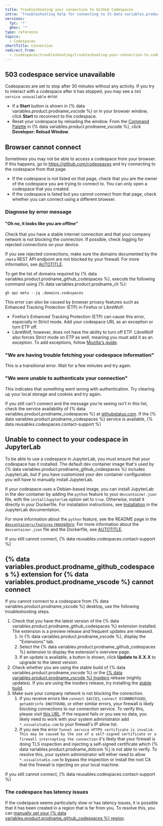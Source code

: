 ```yaml
---
title: Troubleshooting your connection to GitHub Codespaces
intro: 'Troubleshooting help for connecting to {% data variables.product.prodname_github_codespaces %}.'
versions:
  fpt: '*'
  ghec: '*'
type: reference
topics:
  - Codespaces
shortTitle: Connection
redirect_from:
  - /codespaces/troubleshooting/troubleshooting-your-connection-to-codespaces
---
```


## 503 codespace service unavailable

Codespaces are set to stop after 30 minutes without any activity. If you try to interact with a codespace after it has stopped, you may see a `503 service unavailable` error.

* If a **Start** button is shown in {% data variables.product.prodname_vscode %} or in your browser window, click **Start** to reconnect to the codespace.
* Reset your codespace by reloading the window. From the [Command Palette](/codespaces/reference/using-the-vs-code-command-palette-in-codespaces#accessing-the-command-palette) in {% data variables.product.prodname_vscode %}, click **Developer: Reload Window**.

## Browser cannot connect

Sometimes you may not be able to access a codespace from your browser. If this happens, go to https://github.com/codespaces and try connecting to the codespace from that page.

* If the codespace is not listed on that page, check that you are the owner of the codespace you are trying to connect to. You can only open a codespace that you created.
* If the codespace is listed but you cannot connect from that page, check whether you can connect using a different browser.

### Diagnose by error message

#### "Oh no, it looks like you are offline"

Check that you have a stable internet connection and that your company network is not blocking the connection. If possible, check logging for rejected connections on your device.

If you see rejected connections, make sure the domains documented by the `/meta` REST API endpoint are not blocked by your firewall. For more information, see [AUTOTITLE](/rest/meta/meta#get-github-meta-information).

To get the list of domains required by {% data variables.product.prodname_github_codespaces %}, execute the following command using {% data variables.product.prodname_cli %}:

`gh api meta --jq .domains.codespaces`

This error can also be caused by browser privacy features such as Enhanced Tracking Protection (ETP) in Firefox or LibreWolf:

* Firefox’s Enhanced Tracking Protection (ETP) can cause this error, especially in Strict mode. Add your codespace URL as an exception or turn ETP off.
* LibreWolf, however, does not have the ability to turn off ETP. LibreWolf also forces Strict mode on ETP as well, meaning you must add it as an exception. To add exceptions, follow [Mozilla's guide](https://support.mozilla.org/en-US/kb/manage-enhanced-tracking-protection-exceptions).
### "We are having trouble fetching your codespace information"

This is a transitional error. Wait for a few minutes and try again.

### "We were unable to authenticate your connection"

This indicates that something went wrong with authentication. Try clearing up your local storage and cookies and try again.

If you still can't connect and the message you're seeing isn't in this list, check the service availability of {% data variables.product.prodname_codespaces %} at [githubstatus.com](https://www.githubstatus.com/). If the {% data variables.product.prodname_codespaces %} service is available, {% data reusables.codespaces.contact-support %}

## Unable to connect to your codespace in JupyterLab

To be able to use a codespace in JupyterLab, you must ensure that your codespace has it installed. The default dev container image that's used by {% data variables.product.prodname_github_codespaces %} includes JupyterLab, but if you have customized your dev container configuration you will have to manually install JupyterLab.

If your codespace uses a Debian-based image, you can install JupyterLab in the dev container by adding the `python` feature to your `devcontainer.json` file, with the `installJupyterlab` option set to `true`. Otherwise, install it directly in your Dockerfile. For installation instructions, see [Installation](https://jupyterlab.readthedocs.io/en/stable/getting_started/installation.html) in the JupyterLab documentation.

For more information about the `python` feature, see the README page in the [`devcontainers/features` repository](https://github.com/devcontainers/features/tree/main/src/python). For more information about the `devcontainer.json` file and the Dockerfile, see [AUTOTITLE](/codespaces/setting-up-your-project-for-codespaces/adding-a-dev-container-configuration/introduction-to-dev-containers#devcontainerjson).

If you still cannot connect, {% data reusables.codespaces.contact-support %}

## {% data variables.product.prodname_github_codespaces %} extension for {% data variables.product.prodname_vscode %} cannot connect

If you cannot connect to a codespace from {% data variables.product.prodname_vscode %} desktop, use the following troubleshooting steps.

1. Check that you have the latest version of the {% data variables.product.prodname_github_codespaces %} extension installed. The extension is a preview release and frequent updates are released.
   1. In {% data variables.product.prodname_vscode %}, display the "Extensions" tab.
   1. Select the {% data variables.product.prodname_github_codespaces %} extension to display the extension's overview page.
   1. If an update is available, a button is shown, click **Update to X.X.X** to upgrade to the latest version.
1. Check whether you are using the stable build of {% data variables.product.prodname_vscode %} or the [{% data variables.product.prodname_vscode %} Insiders](https://code.visualstudio.com/insiders/) release (nightly updates). If you are using the insiders release, try installing the [stable build](https://code.visualstudio.com/).
1. Make sure your company network is not blocking the connection.
   1. If you receive errors like `connect EACCES`, `connect ECONNREFUSED`, `getaddrinfo ENOTFOUND`, or other similar errors, your firewall is likely blocking connections to our connection service. To verify this, please visit [this URL](https://global.rel.tunnels.api.visualstudio.com/api/version). If the request fails or you see no data, you likely need to work with your system administrator add `*.visualstudio.com` to your firewall's IP allow list.
   1. If you see the error `Tunnel service HTTPS certificate is invalid. This may be caused by the use of a self-signed certificate or a firewall intercepting the connection` it's likely that your firewall is doing TLS inspection and injecting a self-signed certificate which {% data variables.product.prodname_dotcom %} is not able to verify. To resolve this, your system administrator will either need to allow `*.visualstudio.com` to bypass the inspection or install the root CA that the firewall is injecting on your local machine.

If you still cannot connect, {% data reusables.codespaces.contact-support %}

### The codespace has latency issues

If the codespace seems particularly slow or has latency issues, it is possible that it has been created in a region that is far from you. To resolve this, you can [manually set your {% data variables.product.prodname_github_codespaces %} region](/codespaces/setting-your-user-preferences/setting-your-default-region-for-github-codespaces).

